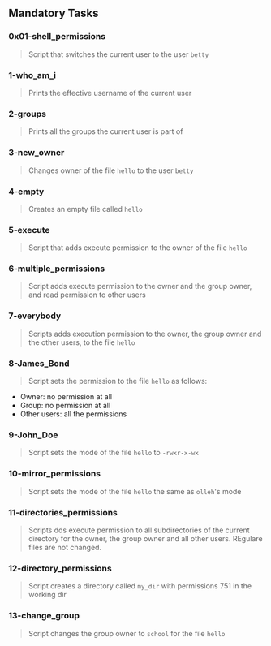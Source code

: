 ## Mandatory Tasks

### 0x01-shell_permissions
> Script that switches the current user to the user `betty`

### 1-who_am_i
> Prints the effective username of the current user

### 2-groups
> Prints all the groups the current user is part of

### 3-new_owner
> Changes owner of the file `hello` to the user `betty`

### 4-empty
> Creates an empty file called `hello`

### 5-execute
> Script that adds execute permission to the owner of the file `hello`

### 6-multiple_permissions
> Script adds execute permission to the owner and the group owner, and read permission to other users

### 7-everybody
> Scripts adds execution permission to the owner, the group owner and the other users, to the file `hello`

### 8-James_Bond
> Script sets the permission to the file `hello` as follows:
* Owner: no permission at all
* Group: no permission at all
* Other users: all the permissions

### 9-John_Doe
> Script sets the mode of the file `hello` to `-rwxr-x-wx`

### 10-mirror_permissions
> Script sets the mode of the file `hello` the same as `olleh`'s mode

### 11-directories_permissions
> Scripts dds execute permission to all subdirectories of the current directory for the owner, the group owner and all other users. REgulare files are not changed.

### 12-directory_permissions
> Script creates a directory called `my_dir` with permissions 751 in the working dir

### 13-change_group
> Script changes the group owner to `school` for the file `hello`

